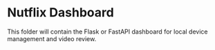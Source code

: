 # Nutflix Dashboard

This folder will contain the Flask or FastAPI dashboard for local device management and video review.
